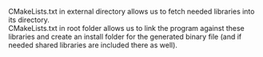 CMakeLists.txt in external directory allows us to fetch needed libraries into its directory.<br>
CMakeLists.txt in root folder allows us to link the program against these libraries and create an install folder for the generated binary file (and if needed shared libraries are included there as well).
